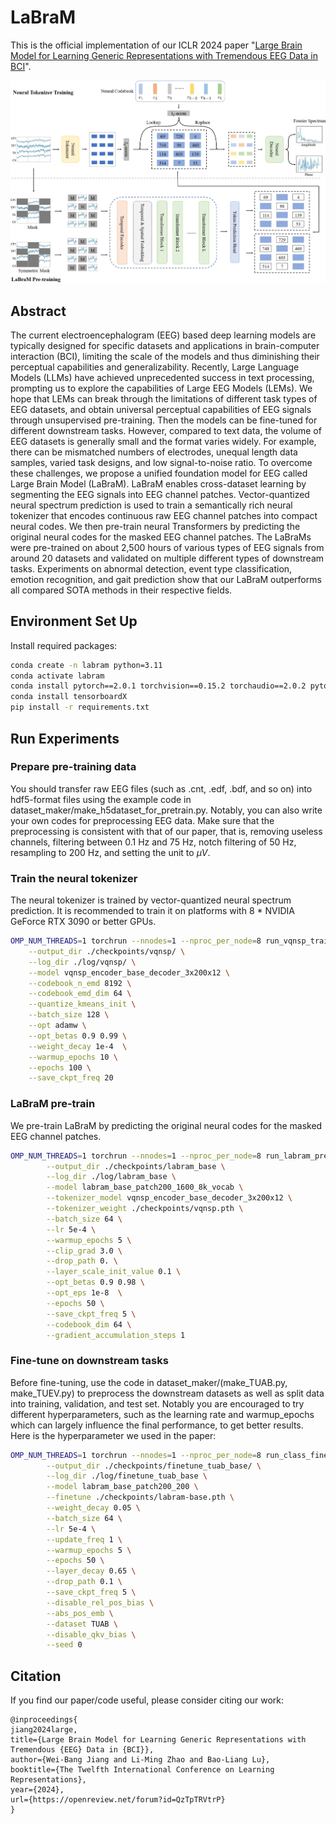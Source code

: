 # LaBraM
This is the official implementation of our ICLR 2024 paper "[Large Brain Model for Learning Generic Representations with Tremendous EEG Data in BCI](https://openreview.net/forum?id=QzTpTRVtrP)".

![labram](labram.png)
## Abstract
The current electroencephalogram (EEG) based deep learning models are typically designed for specific datasets and applications in brain-computer interaction (BCI), limiting the scale of the models and thus diminishing their perceptual capabilities and generalizability. Recently, Large Language Models (LLMs) have achieved unprecedented success in text processing, prompting us to explore the capabilities of Large EEG Models (LEMs). We hope that LEMs can break through the limitations of different task types of EEG datasets, and obtain universal perceptual capabilities of EEG signals through unsupervised pre-training. Then the models can be fine-tuned for different downstream tasks. However, compared to text data, the volume of EEG datasets is generally small and the format varies widely. For example, there can be mismatched numbers of electrodes, unequal length data samples, varied task designs, and low signal-to-noise ratio. To overcome these challenges, we propose a unified foundation model for EEG called Large Brain Model (LaBraM). LaBraM enables cross-dataset learning by segmenting the EEG signals into EEG channel patches. Vector-quantized neural spectrum prediction is used to train a semantically rich neural tokenizer that encodes continuous raw EEG channel patches into compact neural codes. We then pre-train neural Transformers by predicting the original neural codes for the masked EEG channel patches. The LaBraMs were pre-trained on about 2,500 hours of various types of EEG signals from around 20 datasets and validated on multiple different types of downstream tasks. Experiments on abnormal detection, event type classification, emotion recognition, and gait prediction show that our LaBraM outperforms all compared SOTA methods in their respective fields.
## Environment Set Up
Install required packages:
```bash
conda create -n labram python=3.11
conda activate labram
conda install pytorch==2.0.1 torchvision==0.15.2 torchaudio==2.0.2 pytorch-cuda=11.8 -c pytorch -c nvidia
conda install tensorboardX
pip install -r requirements.txt
```
## Run Experiments
### Prepare pre-training data
You should transfer raw EEG files (such as .cnt, .edf, .bdf, and so on) into hdf5-format files using the example code in dataset_maker/make_h5dataset_for_pretrain.py. Notably, you can also write your own codes for preprocessing EEG data. Make sure that the preprocessing is consistent with that of our paper, that is, removing useless channels, filtering between 0.1 Hz and 75 Hz, notch filtering of 50 Hz, resampling to 200 Hz, and setting the unit to $\mu V$.
### Train the neural tokenizer
The neural tokenizer is trained by vector-quantized neural spectrum prediction. It is recommended to train it on platforms with 8 * NVIDIA GeForce RTX 3090 or better GPUs.
```bash
OMP_NUM_THREADS=1 torchrun --nnodes=1 --nproc_per_node=8 run_vqnsp_training.py \
    --output_dir ./checkpoints/vqnsp/ \
    --log_dir ./log/vqnsp/ \
    --model vqnsp_encoder_base_decoder_3x200x12 \
    --codebook_n_emd 8192 \
    --codebook_emd_dim 64 \
    --quantize_kmeans_init \
    --batch_size 128 \
    --opt adamw \
    --opt_betas 0.9 0.99 \
    --weight_decay 1e-4  \
    --warmup_epochs 10 \
    --epochs 100 \
    --save_ckpt_freq 20 
```
### LaBraM pre-train
We pre-train LaBraM by predicting the original neural codes for the masked EEG channel patches.
```bash
OMP_NUM_THREADS=1 torchrun --nnodes=1 --nproc_per_node=8 run_labram_pretraining.py \
        --output_dir ./checkpoints/labram_base \
        --log_dir ./log/labram_base \
        --model labram_base_patch200_1600_8k_vocab \
        --tokenizer_model vqnsp_encoder_base_decoder_3x200x12 \
        --tokenizer_weight ./checkpoints/vqnsp.pth \
        --batch_size 64 \
        --lr 5e-4 \
        --warmup_epochs 5 \
        --clip_grad 3.0 \
        --drop_path 0. \
        --layer_scale_init_value 0.1 \
        --opt_betas 0.9 0.98 \
        --opt_eps 1e-8  \
        --epochs 50 \
        --save_ckpt_freq 5 \
        --codebook_dim 64 \
        --gradient_accumulation_steps 1
```
### Fine-tune on downstream tasks
Before fine-tuning, use the code in dataset_maker/(make_TUAB.py, make_TUEV.py) to preprocess the downstream datasets as well as split data into training, validation, and test set. Notably you are encouraged to try different hyperparameters, such as the learning rate and warmup_epochs which can largely influence the final performance, to get better results. Here is the hyperparameter we used in the paper:
```bash
OMP_NUM_THREADS=1 torchrun --nnodes=1 --nproc_per_node=8 run_class_finetuning.py \
        --output_dir ./checkpoints/finetune_tuab_base/ \
        --log_dir ./log/finetune_tuab_base \
        --model labram_base_patch200_200 \
        --finetune ./checkpoints/labram-base.pth \
        --weight_decay 0.05 \
        --batch_size 64 \
        --lr 5e-4 \
        --update_freq 1 \
        --warmup_epochs 5 \
        --epochs 50 \
        --layer_decay 0.65 \
        --drop_path 0.1 \
        --save_ckpt_freq 5 \
        --disable_rel_pos_bias \
        --abs_pos_emb \
        --dataset TUAB \
        --disable_qkv_bias \
        --seed 0
```
## Citation
If you find our paper/code useful, please consider citing our work:
```
@inproceedings{
jiang2024large,
title={Large Brain Model for Learning Generic Representations with Tremendous {EEG} Data in {BCI}},
author={Wei-Bang Jiang and Li-Ming Zhao and Bao-Liang Lu},
booktitle={The Twelfth International Conference on Learning Representations},
year={2024},
url={https://openreview.net/forum?id=QzTpTRVtrP}
}
```
